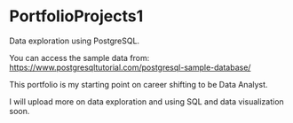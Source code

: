 # PortfolioProjects1

Data exploration using PostgreSQL.

You can access the sample data from: https://www.postgresqltutorial.com/postgresql-sample-database/

This portfolio is my starting point on career shifting to be Data Analyst.

I will upload more on data exploration and using SQL and data visualization soon.
